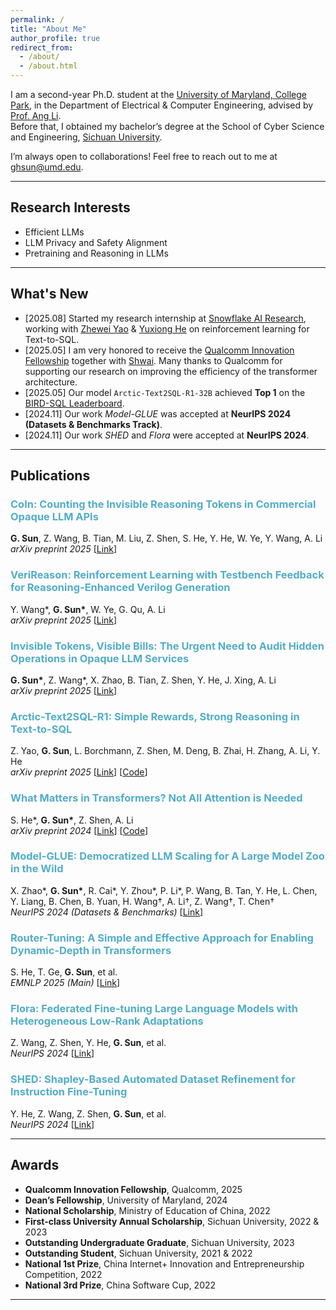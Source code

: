 ```yaml
---
permalink: /
title: "About Me"
author_profile: true
redirect_from: 
  - /about/
  - /about.html
---
```


I am a second-year Ph.D. student at the [University of Maryland, College Park](https://umd.edu/), in the Department of Electrical & Computer Engineering, advised by [Prof. Ang Li](https://www.ang-li.com/).  
Before that, I obtained my bachelor’s degree at the School of Cyber Science and Engineering, [Sichuan University](https://www.scu.edu.cn/).

I’m always open to collaborations! Feel free to reach out to me at [ghsun@umd.edu](mailto:ghsun@umd.edu).

---

## Research Interests

- Efficient LLMs  
- LLM Privacy and Safety Alignment  
- Pretraining and Reasoning in LLMs  

---

## What's New

- [2025.08] Started my research internship at [Snowflake AI Research](https://www.snowflake.com/en/blog/authors/snowflake-ai-research/), working with [Zhewei Yao](https://yaozhewei.github.io/) & [Yuxiong He](https://www.snowflake.com/en/blog/authors/yuxiong-he/) on reinforcement learning for Text-to-SQL.  
- [2025.05] I am very honored to receive the [Qualcomm Innovation Fellowship](https://www.qualcomm.com/research/university-relations/innovation-fellowship/2025-north-america) together with [Shwai](https://shwai-he.github.io/). Many thanks to Qualcomm for supporting our research on improving the efficiency of the transformer architecture.  
- [2025.05] Our model `Arctic-Text2SQL-R1-32B` achieved **Top 1** on the [BIRD-SQL Leaderboard](https://bird-bench.github.io/).  
- [2024.11] Our work *Model-GLUE* was accepted at **NeurIPS 2024 (Datasets & Benchmarks Track)**.  
- [2024.11] Our work *SHED* and *Flora* were accepted at **NeurIPS 2024**.  

---

## Publications

### <span style="color:#52ADC8">CoIn: Counting the Invisible Reasoning Tokens in Commercial Opaque LLM APIs</span>  
**G. Sun**, Z. Wang, B. Tian, M. Liu, Z. Shen, S. He, Y. He, W. Ye, Y. Wang, A. Li  
*arXiv preprint 2025* [[Link](https://arxiv.org/abs/2505.13778)]

### <span style="color:#52ADC8">VeriReason: Reinforcement Learning with Testbench Feedback for Reasoning-Enhanced Verilog Generation</span>  
Y. Wang\*, **G. Sun\***, W. Ye, G. Qu, A. Li  
*arXiv preprint 2025* [[Link](https://arxiv.org/abs/2505.11849)]

### <span style="color:#52ADC8">Invisible Tokens, Visible Bills: The Urgent Need to Audit Hidden Operations in Opaque LLM Services</span>  
**G. Sun\***, Z. Wang\*, X. Zhao, B. Tian, Z. Shen, Y. He, J. Xing, A. Li  
*arXiv preprint 2025* [[Link](https://arxiv.org/abs/2505.18471)]

### <span style="color:#52ADC8">Arctic-Text2SQL-R1: Simple Rewards, Strong Reasoning in Text-to-SQL</span>  
Z. Yao, **G. Sun**, L. Borchmann, Z. Shen, M. Deng, B. Zhai, H. Zhang, A. Li, Y. He  
*arXiv preprint 2025* [[Link](https://arxiv.org/abs/2505.20315)] [[Code](https://github.com/snowflakedb/ArcticTraining/)]  

### <span style="color:#52ADC8">What Matters in Transformers? Not All Attention is Needed</span>  
S. He\*, **G. Sun\***, Z. Shen, A. Li  
*arXiv preprint 2024* [[Link](https://arxiv.org/abs/2406.15786)] [[Code](https://github.com/CASE-Lab-UMD/LLM-Drop)]

### <span style="color:#52ADC8">Model-GLUE: Democratized LLM Scaling for A Large Model Zoo in the Wild</span>  
X. Zhao\*, **G. Sun\***, R. Cai\*, Y. Zhou\*, P. Li\*, P. Wang, B. Tan, Y. He, L. Chen, Y. Liang, B. Chen, B. Yuan, H. Wang†, A. Li†, Z. Wang†, T. Chen†  
*NeurIPS 2024 (Datasets & Benchmarks)* [[Link](https://arxiv.org/abs/...)]

### <span style="color:#52ADC8">Router-Tuning: A Simple and Effective Approach for Enabling Dynamic-Depth in Transformers</span>  
S. He, T. Ge, **G. Sun**, et al.  
*EMNLP 2025 (Main)* [[Link](https://arxiv.org/abs/...)]

### <span style="color:#52ADC8">Flora: Federated Fine-tuning Large Language Models with Heterogeneous Low-Rank Adaptations</span>  
Z. Wang, Z. Shen, Y. He, **G. Sun**, et al.  
*NeurIPS 2024* [[Link](https://arxiv.org/abs/...)]

### <span style="color:#52ADC8">SHED: Shapley-Based Automated Dataset Refinement for Instruction Fine-Tuning</span>  
Y. He, Z. Wang, Z. Shen, **G. Sun**, et al.  
*NeurIPS 2024* [[Link](https://arxiv.org/abs/...)]

---

## Awards

- **Qualcomm Innovation Fellowship**, Qualcomm, 2025  
- **Dean’s Fellowship**, University of Maryland, 2024  
- **National Scholarship**, Ministry of Education of China, 2022  
- **First-class University Annual Scholarship**, Sichuan University, 2022 & 2023  
- **Outstanding Undergraduate Graduate**, Sichuan University, 2023  
- **Outstanding Student**, Sichuan University, 2021 & 2022  
- **National 1st Prize**, China Internet+ Innovation and Entrepreneurship Competition, 2022  
- **National 3rd Prize**, China Software Cup, 2022

---

<script type="text/javascript" id="mapmyvisitors" src="//mapmyvisitors.com/map.js?d=UU2wu4zRp8nAXv8u4nsk5HdcnZvqEkkRt-bj6sSqu8w&cl=ffffff&w=a"></script>
